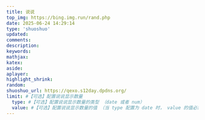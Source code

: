 ```yaml
---
title: 说说
top_img: https://bing.img.run/rand.php
date: 2025-06-24 14:29:14
type: 'shuoshuo'
updated:
comments:
description:
keywords:
mathjax:
katex:
aside:
aplayer:
highlight_shrink:
random:
shuoshuo_url: https://qexo.s12day.dpdns.org/
limit: #【可选】配置说说显示数量
  type: #【可选】配置说说显示数量的类型 （date 或者 num）
  value: #【可选】配置说说显示数量的值 （当 type 配置为 date 时， value 的值必须为日期。当 type 配置为 num 时， value 的值必须为数字，且大于 0
---
```

